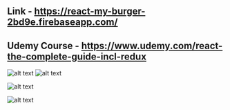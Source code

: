 ##  Link - https://react-my-burger-2bd9e.firebaseapp.com/
## Udemy Course - https://www.udemy.com/react-the-complete-guide-incl-redux

![alt text](https://i.imgur.com/U0jyKGM.jpg)           ![alt text](https://i.imgur.com/jpWznkd.jpg)

![alt text](https://i.imgur.com/QYmokZq.jpg)

![alt text](https://i.imgur.com/SA8E0xV.jpg)
